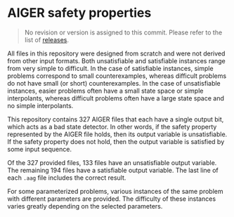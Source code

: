 # AIGER safety properties

> No revision or version is assigned to this commit. Please refer to the list of
> [releases](https://github.com/tniessen/aiger-safety-properties/releases).

All files in this repository were designed from scratch and were not derived
from other input formats. Both unsatisfiable and satisfiable instances range
from very simple to difficult. In the case of satisfiable instances, simple
problems correspond to small counterexamples, whereas difficult problems do not
have small (or short) counterexamples. In the case of unsatisfiable instances,
easier problems often have a small state space or simple interpolants, whereas
difficult problems often have a large state space and no simple interpolants.

This repository contains 327 AIGER files that each have a single output bit,
which acts as a bad state detector. In other words, if the safety property
represented by the AIGER file holds, then its output variable is unsatisfiable.
If the safety property does not hold, then the output variable is satisfied by
some input sequence.

Of the 327 provided files, 133 files have an unsatisfiable output variable. The
remaining 194 files have a satisfiable output variable. The last line of each
`.aag` file includes the correct result.

For some parameterized problems, various instances of the same problem with
different parameters are provided. The difficulty of these instances varies
greatly depending on the selected parameters.
